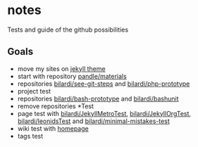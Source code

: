 # notes
Tests and guide of the github possibilities

## Goals
- move my sites on [jekyll theme](https://gist.github.com/bilardi/6b6cdcfabed5e5976ba697544be714d6)
- start with repository [pandle/materials](https://github.com/pandle/materials)
- repositories [bilardi/see-git-steps](https://github.com/bilardi/see-git-steps) and [bilardi/php-prototype](https://github.com/bilardi/php-prototype)
- project test
- repositories [bilardi/bash-prototype](https://github.com/bilardi/bash-prototype) and [bilardi/bashunit](https://github.com/bilardi/bashunit)
- remove repositories \*Test
- page test with [bilardi/JekyllMetroTest](https://github.com/bilardi/JekyllMetroTest), [bilardi/JekyllOrgTest](https://github.com/bilardi/JekyllOrgTest), [bilardi/leonidsTest](https://github.com/bilardi/leonidsTest) and [bilardi/minimal-mistakes-test](https://github.com/bilardi/minimal-mistakes-test)
- wiki test with [homepage](https://github.com/bilardi/notes/wiki)
- tags test
